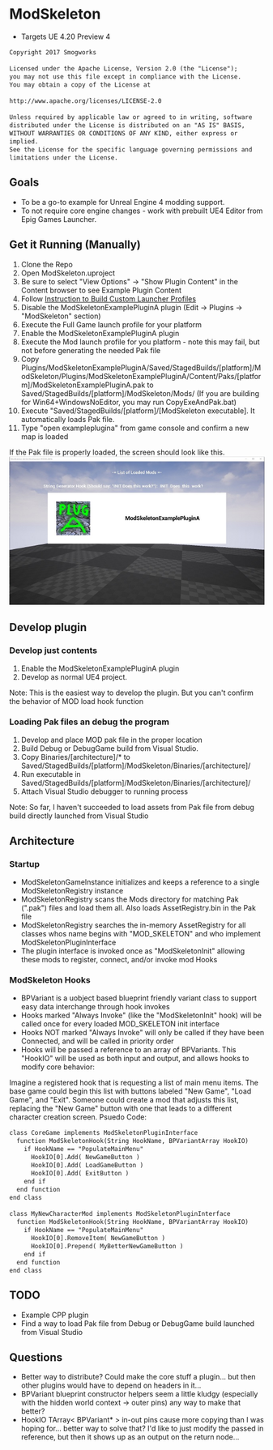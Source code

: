 # ModSkeleton

- Targets UE 4.20 Preview 4

```
Copyright 2017 Smogworks

Licensed under the Apache License, Version 2.0 (the "License");
you may not use this file except in compliance with the License.
You may obtain a copy of the License at

http://www.apache.org/licenses/LICENSE-2.0

Unless required by applicable law or agreed to in writing, software
distributed under the License is distributed on an "AS IS" BASIS,
WITHOUT WARRANTIES OR CONDITIONS OF ANY KIND, either express or implied.
See the License for the specific language governing permissions and
limitations under the License.
```

## Goals

- To be a go-to example for Unreal Engine 4 modding support.
- To not require core engine changes - work with prebuilt UE4 Editor from Epig Games Launcher.

## Get it Running (Manually)

1. Clone the Repo
1. Open ModSkeleton.uproject
1. Be sure to select "View Options" -> "Show Plugin Content" in the Content browser to see Example Plugin Content
1. Follow [Instruction to Build Custom Launcher Profiles](doc/build_profiles/build_profiles.md)
1. Disable the ModSkeletonExamplePluginA plugin (Edit -> Plugins -> "ModSkeleton" section)
1. Execute the Full Game launch profile for your platform
1. Enable the ModSkeletonExamplePluginA plugin
1. Execute the Mod launch profile for you platform - note this may fail, but not before generating the needed Pak file
1. Copy Plugins/ModSkeletonExamplePluginA/Saved/StagedBuilds/[platform]/ModSkeleton/Plugins/ModSkeletonExamplePluginA/Content/Paks/[platform]/ModSkeletonExamplePluginA.pak to Saved/StagedBuilds/[platform]/ModSkeleton/Mods/ (If you are building for Win64+WindowsNoEditor, you may run CopyExeAndPak.bat)
1. Execute "Saved/StagedBuilds/[platform]/[ModSkeleton executable]. It automatically loads Pak file.
1. Type "open exampleplugina" from game console and confirm a new map is loaded

If the Pak file is properly loaded, the screen should look like this. 
![MOD loaded](MODLoaded.jpg)

## Develop plugin

### Develop just contents

1. Enable the ModSkeletonExamplePluginA plugin
1. Develop as normal UE4 project.

Note: This is the easiest way to develop the plugin. But you can't confirm the behavior of MOD load hook function

### Loading Pak files an debug the program

1. Develop and place MOD pak file in the proper location
1. Build Debug or DebugGame build from Visual Studio.
1. Copy Binaries/[architecture]/* to Saved/StagedBuilds/[platform]/ModSkeleton/Binaries/[architecture]/
1. Run executable in Saved/StagedBuilds/[platform]/ModSkeleton/Binaries/[architecture]/
1. Attach Visual Studio debugger to running process

Note: So far, I haven't succeeded to load assets from Pak file from debug build directly launched from Visual Studio

## Architecture

### Startup

- ModSkeletonGameInstance initializes and keeps a reference to a single ModSkeletonRegistry instance
- ModSkeletonRegistry scans the Mods directory for matching Pak (".pak") files and load them all. Also loads AssetRegistry.bin in the Pak file
- ModSkeletonRegistry searches the in-memory AssetRegistry for all classes whos name begins with "MOD_SKELETON" and who implement ModSkeletonPluginInterface
- The plugin interface is invoked once as "ModSkeletonInit" allowing these mods to register, connect, and/or invoke mod Hooks

### ModSkeleton Hooks

- BPVariant is a uobject based blueprint friendly variant class to support easy data interchange through hook invokes
- Hooks marked "Always Invoke" (like the "ModSkeletonInit" hook) will be called once for every loaded MOD_SKELETON init interface
- Hooks NOT marked "Always Invoke" will only be called if they have been Connected, and will be called in priority order
- Hooks will be passed a reference to an array of BPVariants. This "HookIO" will be used as both input and output, and allows hooks to modify core behavior:

Imagine a registered hook that is requesting a list of main menu items. The base game could begin this list with buttons labeled "New Game", "Load Game", and "Exit". Someone could create a mod that adjusts this list, replacing the "New Game" button with one that leads to a different character creation screen. Psuedo Code:

```
class CoreGame implements ModSkeletonPluginInterface
  function ModSkeletonHook(String HookName, BPVariantArray HookIO)
    if HookName == "PopulateMainMenu"
      HookIO[0].Add( NewGameButton )
      HookIO[0].Add( LoadGameButton )
      HookIO[0].Add( ExitButton )
    end if
  end function
end class

class MyNewCharacterMod implements ModSkeletonPluginInterface
  function ModSkeletonHook(String HookName, BPVariantArray HookIO)
    if HookName == "PopulateMainMenu"
      HookIO[0].RemoveItem( NewGameButton )
      HookIO[0].Prepend( MyBetterNewGameButton )
    end if
  end function
end class
```

## TODO

- Example CPP plugin
- Find a way to load Pak file from Debug or DebugGame build launched from Visual Studio

## Questions

- Better way to distribute? Could make the core stuff a plugin... but then other plugins would have to depend on headers in it...
- BPVariant blueprint constructor helpers seem a little kludgy (especially with the hidden world context -> outer pins) any way to make that better?
- HookIO TArray< BPVariant* > in-out pins cause more copying than I was hoping for... better way to solve that? I'd like to just modify the passed in reference, but then it shows up as an output on the return node...
